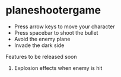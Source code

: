 # planeshootergame

- Press arrow keys to move your character
- Press spacebar to shoot the bullet
- Avoid the enemy plane
- Invade the dark side

Features to be released soon
1. Explosion effects when enemy is hit
